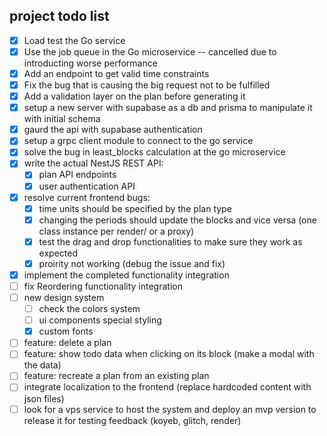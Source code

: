 ## project todo list

- [x] Load test the Go service
- [x] Use the job queue in the Go microservice -- cancelled due to introducting worse performance
- [x] Add an endpoint to get valid time constraints
- [x] Fix the bug that is causing the big request not to be fulfilled
- [x] Add a validation layer on the plan before generating it
- [x] setup a new server with supabase as a db and prisma to manipulate it with initial schema
- [x] gaurd the api with supabase authentication
- [x] setup a grpc client module to connect to the go service
- [x] solve the bug in least_blocks calculation at the go microservice
- [x] write the actual NestJS REST API:
  - [x] plan API endpoints
  - [x] user authentication API
- [x] resolve current frontend bugs:
  - [x] time units should be specified by the plan type
  - [x] changing the periods should update the blocks and vice versa (one class instance per render/ or a proxy)
  - [x] test the drag and drop functionalities to make sure they work as expected
  - [x] proirity not working (debug the issue and fix)
- [x] implement the completed functionality integration
- [ ] fix Reordering functionality integration
- [ ] new design system
  - [ ] check the colors system
  - [ ] ui components special styling
  - [x] custom fonts
- [ ] feature: delete a plan
- [ ] feature: show todo data when clicking on its block (make a modal with the data)
- [ ] feature: recreate a plan from an existing plan
- [ ] integrate localization to the frontend (replace hardcoded content with json files)
- [ ] look for a vps service to host the system and deploy an mvp version to release it for testing feedback (koyeb, glitch, render)
